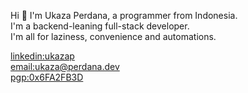 Hi 👋 I'm Ukaza Perdana, a programmer from Indonesia.<br>
I'm a backend-leaning full-stack developer.<br>
I'm all for laziness, convenience and automations.

[linkedin:ukazap](https://www.linkedin.com/in/ukazap)<br>
[email:ukaza@perdana.dev](mailto:ukaza@perdana.dev)<br>
[pgp:0x6FA2FB3D](https://raw.githubusercontent.com/ukazap/ukazap/main/Ukaza%20Perdana_0x6FA2FB3D_public.asc)

